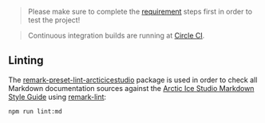 > Please make sure to complete the [requirement][requirements] steps first in order to test the project!

> Continuous integration builds are running at [Circle CI][ci-circle].

## Linting

The [remark-preset-lint-arcticicestudio][remark-preset-lint-arcticicestudio-ghdocs] package is used in order to check all Markdown documentation sources against the [Arctic Ice Studio Markdown Style Guide][styleguide-markdown-ghdocs] using [remark-lint][remark-lint-gh]:

```sh
npm run lint:md
```

[requirements]: requirements.md

[ci-circle]: https://circleci.com/gh/arcticicestudio/styleguide-javascript
[remark-lint-gh]: https://github.com/remarkjs/remark-lint
[remark-preset-lint-arcticicestudio-ghdocs]: https://arcticicestudio.github.io/remark-preset-lint-arcticicestudio
[styleguide-markdown-ghdocs]: https://arcticicestudio.github.io/styleguide-markdown
